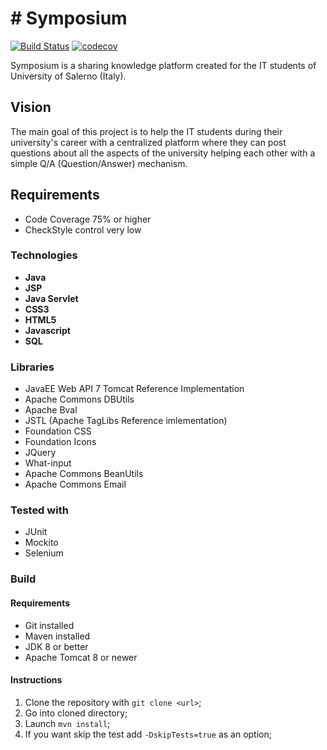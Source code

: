 # # Symposium
[![Build Status](https://travis-ci.org/didacusAbella/Symposium.svg?branch=master)](https://travis-ci.org/didacusAbella/Symposium) [![codecov](https://codecov.io/gh/didacusAbella/Symposium/branch/master/graph/badge.svg)](https://codecov.io/gh/didacusAbella/Symposium)



Symposium is a sharing knowledge platform created for the IT students of University of Salerno (Italy).

## Vision
The main goal of this project is to help the IT students during their university's career with a centralized platform where they can post questions about all the aspects of the university helping each other with a simple Q/A (Question/Answer) mechanism.   

## Requirements 
- Code Coverage 75% or higher
- CheckStyle control very low

### Technologies
- __Java__
- __JSP__
- __Java Servlet__
- __CSS3__
- __HTML5__
- __Javascript__
- __SQL__

### Libraries
- JavaEE Web API 7 Tomcat Reference Implementation
- Apache Commons DBUtils
- Apache Bval
- JSTL (Apache TagLibs Reference imlementation)
- Foundation CSS
- Foundation Icons
- JQuery
- What-input
- Apache Commons BeanUtils
- Apache Commons Email

### Tested with
- JUnit
- Mockito
- Selenium

### Build

#### Requirements
- Git installed
- Maven installed
- JDK 8 or better
- Apache Tomcat 8 or newer

#### Instructions
1. Clone the repository with `git clone <url>`;
2. Go into cloned directory;
3. Launch `mvn install`;
4. If you want skip the test add `-DskipTests=true` as an option;